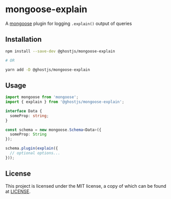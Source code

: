 # mongoose-explain

A [mongoose](https://mongoosejs.com/) plugin for logging `.explain()` output of queries

## Installation

```sh
npm install --save-dev @ghostjs/mongoose-explain

# OR

yarn add -D @ghostjs/mongoose-explain
```

## Usage

```typescript
import mongoose from 'mongoose';
import { explain } from '@ghostjs/mongoose-explain';

interface Data {
  someProp: string;
}

const schema = new mongoose.Schema<Data>({
  someProp: String
});

schema.plugin(explain({
  // optional options...
}));
```

## License

This project is licensed under the MIT license, a copy of which can be found at [LICENSE](./LICENSE).
